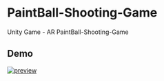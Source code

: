 # PaintBall-Shooting-Game
Unity Game - AR PaintBall-Shooting-Game

## Demo

[![preview](http://img.youtube.com/vi/APja_SLWHcY/0.jpg)](https://www.youtube.com/watch?v=APja_SLWHcY)
